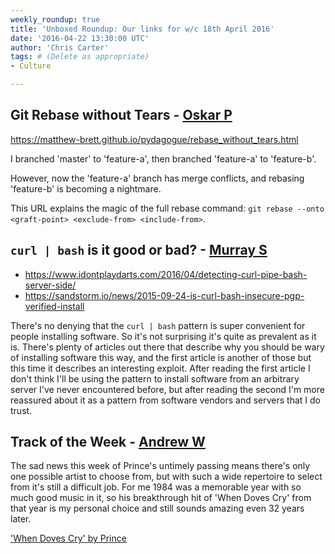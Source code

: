 ```yaml
---
weekly_roundup: true
title: 'Unboxed Roundup: Our links for w/c 18th April 2016'
date: '2016-04-22 13:30:00 UTC'
author: 'Chris Carter'
tags: # (Delete as appropriate)
- Culture

---
```


## Git Rebase without Tears - [Oskar P](/people)

https://matthew-brett.github.io/pydagogue/rebase_without_tears.html

I branched 'master' to 'feature-a', then branched 'feature-a' to 'feature-b'.

However, now the 'feature-a' branch has merge conflicts, and rebasing 'feature-b' is becoming a nightmare.

This URL explains the magic of the full rebase command: `git rebase --onto <graft-point> <exclude-from> <include-from>`.

## `curl | bash` is it good or bad? - [Murray S](/people#murray-steele)

* https://www.idontplaydarts.com/2016/04/detecting-curl-pipe-bash-server-side/
* https://sandstorm.io/news/2015-09-24-is-curl-bash-insecure-pgp-verified-install

There's no denying that the `curl | bash` pattern is super convenient for people installing software.  So it's not surprising it's quite as prevalent as it is.  There's plenty of articles out there that describe why you should be wary of installing software this way, and the first article is another of those but this time it describes an interesting exploit.  After reading the first article I don't think I'll be using the pattern to install software from an arbitrary server I've never encountered before, but after reading the second I'm more reassured about it as a pattern from software vendors and servers that I do trust.

## Track of the Week - [Andrew W](/people#andrew-white)

The sad news this week of Prince's untimely passing means there's only one possible
artist to choose from, but with such a wide repertoire to select from it's
still a difficult job. For me 1984 was a memorable year with so much good
music in it, so his breakthrough hit of 'When Doves Cry' from that year
is my personal choice and still sounds amazing even 32 years later.

['When Doves Cry' by Prince](http://videos.sapo.pt/L05G1iM69bB3RhMzOrzb)

